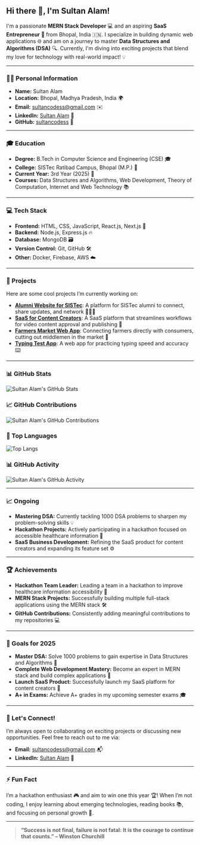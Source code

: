 ## Hi there 👋, I'm **Sultan Alam**!

I'm a passionate **MERN Stack Developer** 💻 and an aspiring **SaaS Entrepreneur** 🚀 from Bhopal, India 🇮🇳. I specialize in building dynamic web applications 🌐 and am on a journey to master **Data Structures and Algorithms (DSA)** 🔍. Currently, I'm diving into exciting projects that blend my love for technology with real-world impact! 💡

---

### 🧑‍💻 Personal Information

- **Name:** Sultan Alam
- **Location:** Bhopal, Madhya Pradesh, India 🌍
- **Email:** [sultancodess@gmail.com](mailto:sultancodess@gmail.com) ✉️
- **LinkedIn:** [Sultan Alam](https://www.linkedin.com/in/sultan-alam436/) 🔗
- **GitHub:** [sultancodess](https://github.com/sultancodess) 🔑

---

### 🎓 Education

- **Degree:** B.Tech in Computer Science and Engineering (CSE) 🎓
- **College:** SISTec Ratibad Campus, Bhopal (M.P.) 🏫
- **Current Year:** 3rd Year (2025) 📅
- **Courses:** Data Structures and Algorithms, Web Development, Theory of Computation, Internet and Web Technology 📚

---

### 💻 Tech Stack

- **Frontend:** HTML, CSS, JavaScript, React.js, Next.js 🌟
- **Backend:** Node.js, Express.js 🔥
- **Database:** MongoDB 🗃️
- **Version Control:** Git, GitHub 🛠️
- **Other:** Docker, Firebase, AWS ☁️

---

### 🚀 Projects

Here are some cool projects I’m currently working on:

- **[Alumni Website for SISTec](https://github.com/sultancodess/alumni-website)**: A platform for SISTec alumni to connect, share updates, and network 🧑‍🤝‍🧑
- **[SaaS for Content Creators](https://github.com/sultancodess/saas-for-creators)**: A SaaS platform that streamlines workflows for video content approval and publishing 🎥
- **[Farmers Market Web App](https://github.com/sultancodess/farmers-market)**: Connecting farmers directly with consumers, cutting out middlemen in the market 🌾
- **[Typing Test App](https://github.com/sultancodess/typing-test)**: A web app for practicing typing speed and accuracy ⌨️

---

### 📊 GitHub Stats

![Sultan Alam's GitHub Stats](https://github-readme-stats.vercel.app/api?username=sultancodess&show_icons=true&hide_title=true&count_private=true&hide=prs&theme=tokyonight)

### 📈 GitHub Contributions

![Sultan Alam's GitHub Contributions](https://github-readme-streak-stats.herokuapp.com/?user=sultancodess&theme=tokyonight)

### 💬 Top Languages

![Top Langs](https://github-readme-stats.vercel.app/api/top-langs/?username=sultancodess&langs_count=5&theme=tokyonight)

### 📊 GitHub Activity

![Sultan Alam's GitHub Activity](https://github-readme-activity-graph.cyclic.app/graph?username=sultancodess&theme=github)

---

### 📈 Ongoing

- **Mastering DSA:** Currently tackling 1000 DSA problems to sharpen my problem-solving skills 💡
- **Hackathon Projects:** Actively participating in a hackathon focused on accessible healthcare information 🏥
- **SaaS Business Development:** Refining the SaaS product for content creators and expanding its feature set ⚙️

---

### 🏆 Achievements

- **Hackathon Team Leader:** Leading a team in a hackathon to improve healthcare information accessibility 🏅
- **MERN Stack Projects:** Successfully building multiple full-stack applications using the MERN stack 🛠️
- **GitHub Contributions:** Consistently adding meaningful contributions to my repositories 💻

---

### 🎯 Goals for 2025

- **Master DSA:** Solve 1000 problems to gain expertise in Data Structures and Algorithms 🧠
- **Complete Web Development Mastery:** Become an expert in MERN stack and build complex applications 🚀
- **Launch SaaS Product:** Successfully launch my SaaS platform for content creators 🎉
- **A+ in Exams:** Achieve A+ grades in my upcoming semester exams 🎓

---

### 🤝 Let's Connect!

I’m always open to collaborating on exciting projects or discussing new opportunities. Feel free to reach out to me via:

- **Email:** [sultancodess@gmail.com](mailto:sultancodess@gmail.com) 📬
- **LinkedIn:** [Sultan Alam](https://www.linkedin.com/in/sultan-alam436/) 🔗

---

### ⚡ Fun Fact

I’m a hackathon enthusiast 🎮 and aim to win one this year 🏆! When I’m not coding, I enjoy learning about emerging technologies, reading books 📚, and focusing on personal growth 🌱.

---

> **“Success is not final, failure is not fatal: It is the courage to continue that counts.” – Winston Churchill**
